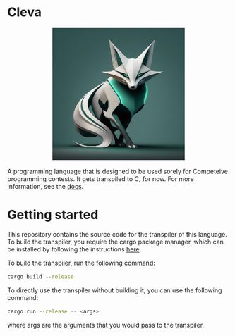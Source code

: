 # Cleva

<div align="center">
    <img src="./docs/imgs/Gemini_Generated_Image_6affpw6affpw6aff.jpeg" alt="Cleva" width="300" height="300">
</div>

A programming language that is designed to be used sorely for Competeive programming contests. It gets transpiled to C, for now. For more information, see the [docs](./docs/README.md).

# Getting started
This repository contains the source code for the transpiler of this language. To build the transpiler, you require the cargo package manager, which can be installed by following the instructions [here](https://www.rust-lang.org/tools/install).

To build the transpiler, run the following command:
```bash
cargo build --release
```

To directly use the transpiler without building it, you can use the following command:
```bash
cargo run --release -- <args>
```
where args are the arguments that you would pass to the transpiler.
